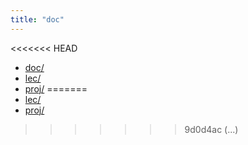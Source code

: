 ```yaml
---
title: "doc"
---
```


<<<<<<< HEAD
* [doc/](doc/index)
* [lec/](lec/index.md)
* [proj/](proj/index.md)
=======
* [lec/](lec/index)
* [proj/](proj/index)
>>>>>>> 9d0d4ac (...)


